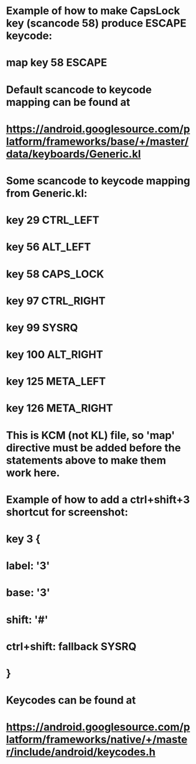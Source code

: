 
# Example of how to make CapsLock key (scancode 58) produce ESCAPE keycode:
# map key 58  ESCAPE

# Default scancode to keycode mapping can be found at
# https://android.googlesource.com/platform/frameworks/base/+/master/data/keyboards/Generic.kl
# Some scancode to keycode mapping from Generic.kl:
# key 29  CTRL_LEFT
# key 56  ALT_LEFT
# key 58  CAPS_LOCK
# key 97  CTRL_RIGHT
# key 99  SYSRQ
# key 100 ALT_RIGHT
# key 125 META_LEFT
# key 126 META_RIGHT
# This is KCM (not KL) file, so 'map' directive must be added before the statements above to make them work here.


# Example of how to add a ctrl+shift+3 shortcut for screenshot:
# key 3 {
#     label:                              '3'
#     base:                               '3'
#     shift:                              '#'
#     ctrl+shift:                         fallback SYSRQ
# }

# Keycodes can be found at
# https://android.googlesource.com/platform/frameworks/native/+/master/include/android/keycodes.h
